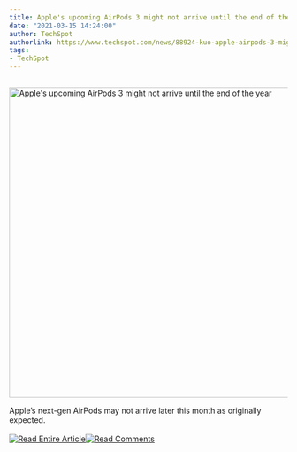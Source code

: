 ```yaml
---
title: Apple's upcoming AirPods 3 might not arrive until the end of the year
date: "2021-03-15 14:24:00"
author: TechSpot
authorlink: https://www.techspot.com/news/88924-kuo-apple-airpods-3-might-not-enter-mass.html
tags:
- TechSpot
---
```

<a href="https://www.techspot.com/news/88924-kuo-apple-airpods-3-might-not-enter-mass.html" target="_blank"><img src="https://static.techspot.com/images2/news/ts3_thumbs/2021/03/2021-03-15-ts3_thumbs-4be.jpg" width="800" height="560" style="padding: 15px 0" title="Apple's upcoming AirPods 3 might not arrive until the end of the year" /></a><br />Apple’s next-gen AirPods may not arrive later this month as originally expected.<br /><br /><a href="https://www.techspot.com/news/88924-kuo-apple-airpods-3-might-not-enter-mass.html"><img src="https://static.techspot.com/images/rss/rss_buttons_01.png" border="0" alt="Read Entire Article" /></a><a href="https://www.techspot.com/news/88924-kuo-apple-airpods-3-might-not-enter-mass.html#comments"><img src="https://static.techspot.com/images/rss/rss_buttons_02.png" border="0" alt="Read Comments" /></a><br /><br />